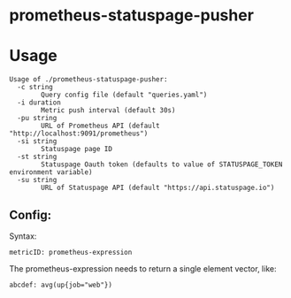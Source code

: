 # prometheus-statuspage-pusher

# Usage
```
Usage of ./prometheus-statuspage-pusher:
  -c string
    	Query config file (default "queries.yaml")
  -i duration
    	Metric push interval (default 30s)
  -pu string
    	URL of Prometheus API (default "http://localhost:9091/prometheus")
  -si string
    	Statuspage page ID
  -st string
    	Statuspage Oauth token (defaults to value of STATUSPAGE_TOKEN environment variable)
  -su string
    	URL of Statuspage API (default "https://api.statuspage.io")
```

## Config:
Syntax:
```
metricID: prometheus-expression
```

The prometheus-expression needs to return a single element vector, like:
```
abcdef: avg(up{job="web"})
```

